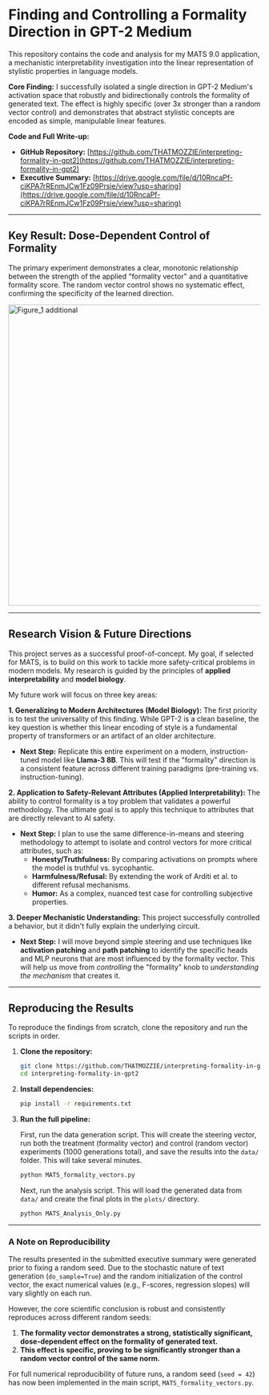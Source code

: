 # **Finding and Controlling a Formality Direction in GPT-2 Medium**

This repository contains the code and analysis for my MATS 9.0 application, a mechanistic interpretability investigation into the linear representation of stylistic properties in language models.

**Core Finding:** I successfully isolated a single direction in GPT-2 Medium's activation space that robustly and bidirectionally controls the formality of generated text. The effect is highly specific (over 3x stronger than a random vector control) and demonstrates that abstract stylistic concepts are encoded as simple, manipulable linear features.

**Code and Full Write-up:**
*   **GitHub Repository:** [https://github.com/THATMOZZIE/interpreting-formality-in-gpt2](https://github.com/THATMOZZIE/interpreting-formality-in-gpt2)
*   **Executive Summary:** [https://drive.google.com/file/d/10RncaPf-ciKPA7rREnmJCw1Fz09Prsie/view?usp=sharing](https://drive.google.com/file/d/10RncaPf-ciKPA7rREnmJCw1Fz09Prsie/view?usp=sharing)

---

## Key Result: Dose-Dependent Control of Formality

The primary experiment demonstrates a clear, monotonic relationship between the strength of the applied "formality vector" and a quantitative formality score. The random vector control shows no systematic effect, confirming the specificity of the learned direction.

<img width="1000" height="600" alt="Figure_1 additional" src="https://github.com/user-attachments/assets/e87ad9a6-6643-40ad-942c-eaac8fde1866" />

---

## Research Vision & Future Directions

This project serves as a successful proof-of-concept. My goal, if selected for MATS, is to build on this work to tackle more safety-critical problems in modern models. My research is guided by the principles of **applied interpretability** and **model biology**.

My future work will focus on three key areas:

**1. Generalizing to Modern Architectures (Model Biology):**
The first priority is to test the universality of this finding. While GPT-2 is a clean baseline, the key question is whether this linear encoding of style is a fundamental property of transformers or an artifact of an older architecture.
*   **Next Step:** Replicate this entire experiment on a modern, instruction-tuned model like **Llama-3 8B**. This will test if the "formality" direction is a consistent feature across different training paradigms (pre-training vs. instruction-tuning).

**2. Application to Safety-Relevant Attributes (Applied Interpretability):**
The ability to control formality is a toy problem that validates a powerful methodology. The ultimate goal is to apply this technique to attributes that are directly relevant to AI safety.
*   **Next Step:** I plan to use the same difference-in-means and steering methodology to attempt to isolate and control vectors for more critical attributes, such as:
    *   **Honesty/Truthfulness:** By comparing activations on prompts where the model is truthful vs. sycophantic.
    *   **Harmfulness/Refusal:** By extending the work of Arditi et al. to different refusal mechanisms.
    *   **Humor:** As a complex, nuanced test case for controlling subjective properties.

**3. Deeper Mechanistic Understanding:**
This project successfully controlled a behavior, but it didn't fully explain the underlying circuit.
*   **Next Step:** I will move beyond simple steering and use techniques like **activation patching** and **path patching** to identify the specific heads and MLP neurons that are most influenced by the formality vector. This will help us move from *controlling* the "formality" knob to *understanding the mechanism* that creates it.

---

## Reproducing the Results

To reproduce the findings from scratch, clone the repository and run the scripts in order.

1.  **Clone the repository:**
    ```bash
    git clone https://github.com/THATMOZZIE/interpreting-formality-in-gpt2.git
    cd interpreting-formality-in-gpt2
    ```

2.  **Install dependencies:**
    ```bash
    pip install -r requirements.txt
    ```

3.  **Run the full pipeline:**

    First, run the data generation script. This will create the steering vector, run both the treatment (formality vector) and control (random vector) experiments (1000 generations total), and save the results into the `data/` folder. This will take several minutes.
    ```bash
    python MATS_formality_vectors.py
    ```
    Next, run the analysis script. This will load the generated data from `data/` and create the final plots in the `plots/` directory.
    ```bash
    python MATS_Analysis_Only.py
    ```

---

### A Note on Reproducibility

The results presented in the submitted executive summary were generated prior to fixing a random seed. Due to the stochastic nature of text generation (`do_sample=True`) and the random initialization of the control vector, the exact numerical values (e.g., F-scores, regression slopes) will vary slightly on each run.

However, the core scientific conclusion is robust and consistently reproduces across different random seeds:

1.  **The formality vector demonstrates a strong, statistically significant, dose-dependent effect on the formality of generated text.**
2.  **This effect is specific, proving to be significantly stronger than a random vector control of the same norm.**

For full numerical reproducibility of future runs, a random seed (`seed = 42`) has now been implemented in the main script, `MATS_formality_vectors.py`.
